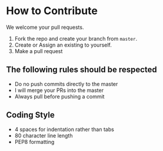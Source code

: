 # How to Contribute
We welcome your pull requests.

1. Fork the repo and create your branch from `master`.
2. Create or Assign an existing to yourself.
3. Make a pull request

## The following rules should be respected
* Do no push commits directly to the master
* I will merge your PRs into the master
* Always pull before pushing a commit

## Coding Style  
* 4 spaces for indentation rather than tabs
* 80 character line length
* PEP8 formatting


